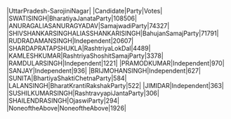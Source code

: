  
|UttarPradesh-SarojiniNagar|
|Candidate|Party|Votes|
|SWATISINGH|BharatiyaJanataParty|108506|
|ANURAGALIASANURAGYADAV|SamajwadiParty|74327|
|SHIVSHANKARSINGHALIASSHANKARISINGH|BahujanSamajParty|71791|
|RUDRADAMANSINGH|Independent|20607|
|SHARDAPRATAPSHUKLA|RashtriyaLokDal|4489|
|KAMLESHKUMAR|RashtriyaShoshitSamajParty|3378|
|RAMDULARSINGH|Independent|1221|
|PRAMODKUMAR|Independent|970|
|SANJAY|Independent|936|
|BRIJMOHANSINGH|Independent|627|
|SUNITA|BhartiyaShaktiChetnaParty|584|
|LALANSINGH|BharatKrantiRakshakParty|522|
|JIMIDAR|Independent|363|
|SUSHILKUMARSINGH|RashtravyapiJantaParty|306|
|SHAILENDRASINGH|OjaswiParty|294|
|NoneoftheAbove|NoneoftheAbove|1926|
